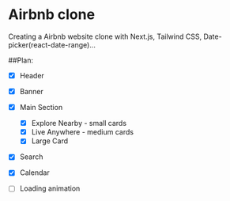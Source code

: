 # Airbnb clone
Creating a Airbnb website clone with Next.js, Tailwind CSS, Date-picker(react-date-range)...

##Plan:
- [x] Header
- [x] Banner
- [x] Main Section
  - [x] Explore Nearby - small cards
  - [x] Live Anywhere - medium cards
  - [x] Large Card
- [x] Search
- [x] Calendar
- [ ] Loading animation

